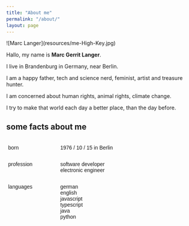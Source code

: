 ```yaml
---
title: "About me"
permalink: "/about/"
layout: page
---
```

<style type="text/css">
.tg  {
	border-collapse:collapse;
	border-spacing:0;
	box-shadow:none;
	width:90%;
	overflow-y:none;
	display:table;
}
.tg td:first-child{
	width:30%;
}
.tg tr:nth-child(odd) td{
	background:none;
}
.tg td{
	width:70%;
	border-color:transparent;
	border-width:0.5rem;
	border-style:solid;
	font-family:Arial, sans-serif;
	font-size:14px;
	overflow:hidden;
	padding:10px 5px;
	word-break:normal;
	border-left-width:0;
	vertical-align:top;
	background: none;
}
</style>![Marc Langer](resources/me-High-Key.jpg)

Hallo, my name is __Marc Gerrit Langer__. 

I live in Brandenburg in Germany, near Berlin. 

I am a happy father, tech and science nerd, feminist, artist and treasure hunter.

I am concerned about human rights, animal rights, climate change.

I try to make that world each day a better place, than the day before.

## some facts about me
<table class="tg">
	<tr>
		<td>born</td><td>1976 / 10 / 15 in Berlin</td>
	</tr>
	<tr>
		<td>profession</td><td>software developer<br/>electronic engineer</td>
	</tr>
	<tr>
		<td>languages</td><td>german<br/>english<br/>javascript<br/>typescript<br/>java<br/>python</td>
	</tr>
</table>

